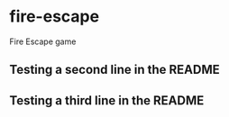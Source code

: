 # fire-escape
Fire Escape game

## Testing a second line in the README

## Testing a third line in the README